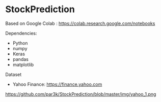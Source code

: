 # StockPrediction

Based on Google Colab : https://colab.research.google.com/notebooks

Dependencies:
- Python
- numpy
- Keras
- pandas
- matplotlib

Dataset
- Yahoo Finance: https://finance.yahoo.com

https://github.com/par3k/StockPrediction/blob/master/img/yahoo_1.png
